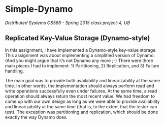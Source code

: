# Simple-Dynamo
*Distributed Systems CS586 - Spring 2015 class project-4, UB*

Replicated Key-Value Storage (Dynamo-style)
-------------------------------------------

In this assignment, I have implemented a Dynamo-style key-value storage. This assignment was about implementing a simplified version of Dynamo. (And you might argue that it’s not Dynamo any more ;-) There were three main pieces I had to implement: 1) Partitioning, 2) Replication, and 3) Failure handling.

The main goal was to provide both availability and linearizability at the same time. In other words, the implementation should always perform read and write operations successfully even under failures. At the same time, a read operation should always return the most recent value. We had freedom to come up with our own design as long as we were able to provide availability and linearizability at the same time (that is, to the extent that the tester can test). The exception was partitioning and replication, which should be done exactly the way Dynamo does.
